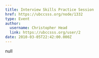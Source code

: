 ```yaml
---
title: Interview Skills Practice Session 
href: https://ubccsss.org/node/1332
type: Event
author:
  username: Christopher Head
  link: https://ubccsss.org/user/2
date: 2010-03-05T22:42:00.000Z
---
```


null